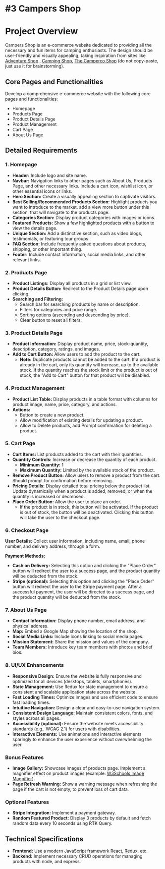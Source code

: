 # #3 Campers Shop

# Project Overview

Campers Shop is an e-commerce website dedicated to providing all the necessary and fun items for camping enthusiasts. The design should be user-friendly and visually appealing, taking inspiration from sites like [Adventure Shop](https://adventureshop.mt/) , [Camping Shop](https://www.decathlon.co.uk/sports/camping), [The Camperco Shop](https://thecampercoshop.com/) (do not copy-paste, just use it for brainstorming).

## Core Pages and Functionalities

Develop a comprehensive e-commerce website with the following core pages and functionalities:

- Homepage
- Products Page
- Product Details Page
- Product Management
- Cart Page
- About Us Page

## Detailed Requirements

### 1\. Homepage

- **Header:** Include logo and site name.
- **Navbar:** Navigation links to other pages such as About Us, Products Page, and other necessary links. Include a cart icon, wishlist icon, or other essential icons or links.
- **Hero Section:** Create a visually appealing section to captivate visitors.
- **Best Selling/Recommended Products Section:** Highlight products you want to introduce to the market. add a view more button under this section, that will navigate to the products page.
- **Categories Section:** Display product categories with images or icons.
- **Featured Products:** Show a few highlighted products with a button to view the details page.
- **Unique Section:** Add a distinctive section, such as video blogs, testimonials, or featuring tour groups.
- **FAQ Section:** Include frequently asked questions about products, shipping, or other important thing.
- **Footer:** Include contact information, social media links, and other relevant links.

### 2\. Products Page

- **Product Listings:** Display all products in a grid or list view.
- **Product Details Button:** Redirect to the Product Details page upon clicking.
- **Searching and Filtering:**
  - Search bar for searching products by name or description.
  - Filters for categories and price range.
  - Sorting options (ascending and descending by price).
  - Clear button to reset all filters.

### 3\. Product Details Page

- **Product Information:** Display product name, price, stock-quantity, description, category, ratings, and images.
- **Add to Cart Button:** Allow users to add the product to the cart.
  - **Note:** Duplicate products cannot be added to the cart. If a product is already in the cart, only its quantity will increase, up to the available stock. If the quantity reaches the stock limit or the product is out of stock, the "Add to Cart" button for that product will be disabled.

### 4\. Product Management

- **Product List Table:** Display products in a table format with columns for product image, name, price, category, and actions.
- **Actions:**
  - Button to create a new product.
  - Allow modification of existing details for updating a product.
  - Allow to Delete products, add Prompt confirmation for deleting a product.

### 5\. Cart Page

- **Cart Items:** List products added to the cart with their quantities.
- **Quantity Controls:** Increase or decrease the quantity of each product.
  - **Minimum Quantity:** 1
  - **Maximum Quantity:** Limited by the available stock of the product.
- **Remove Product Button:** Allow users to remove a product from the cart. Should prompt for confirmation before removing.
- **Pricing Details:** Display detailed total pricing below the product list. Update dynamically when a product is added, removed, or when the quantity is increased or decreased.
- **Place Order Button:** Allow the user to place an order.
  - If the product is in stock, this button will be activated. If the product is out of stock, the button will be deactivated. Clicking this button will take the user to the checkout page.

### **6\. Checkout Page**

**User Details:** Collect user information, including name, email, phone number, and delivery address, through a form.

**Payment Methods:**

- **Cash on Delivery:** Selecting this option and clicking the "Place Order" button will redirect the user to a success page, and the product quantity will be deducted from the stock.
- **Stripe (optional):** Selecting this option and clicking the "Place Order" button will redirect the user to the Stripe payment page. After a successful payment, the user will be directed to a success page, and the product quantity will be deducted from the stock.

### 7\. About Us Page

- **Contact Information:** Display phone number, email address, and physical address.
- **Map:** Embed a Google Map showing the location of the shop.
- **Social Media Links:** Include icons linking to social media pages.
- **Mission Statement:** Share the mission and values of the company.
- **Team Members:** Introduce key team members with photos and brief bios.

### 8\. UI/UX Enhancements

- **Responsive Design:** Ensure the website is fully responsive and optimized for all devices (desktops, tablets, smartphones).
- **State Management:** Use Redux for state management to ensure a consistent and scalable application state across the website.
- **Fast Loading Times:** Optimize images and use efficient code to ensure fast loading times.
- **Intuitive Navigation:** Design a clear and easy-to-use navigation system.
- **Consistent Design Language:** Maintain consistent colors, fonts, and styles across all pages.
- **Accessibility (optional):** Ensure the website meets accessibility standards (e.g., WCAG 2.1) for users with disabilities.
- **Interactive Elements:** Use animations and interactive elements sparingly to enhance the user experience without overwhelming the user.

### Bonus Features

- **Image Gallery:** Showcase images of products page. Implement a magnifier effect on product images (example: [W3Schools Image Magnifier](https://www.w3schools.com/howto/tryit.asp?filename=tryhow_js_image_magnifier_glass)).
- **Page Refresh Warning:** Show a warning message when refreshing the page if the cart is not empty, to prevent loss of cart data.

### Optional Features

- **Stripe Integration:** Implement a payment gateway.
- **Random Featured Product:** Display 3 products by default and fetch random data every 10 seconds using RTK Query.

## Technical Specifications

- **Frontend:** Use a modern JavaScript framework React, Redux, etc.
- **Backend:** Implement necessary CRUD operations for managing products with node, and express.
